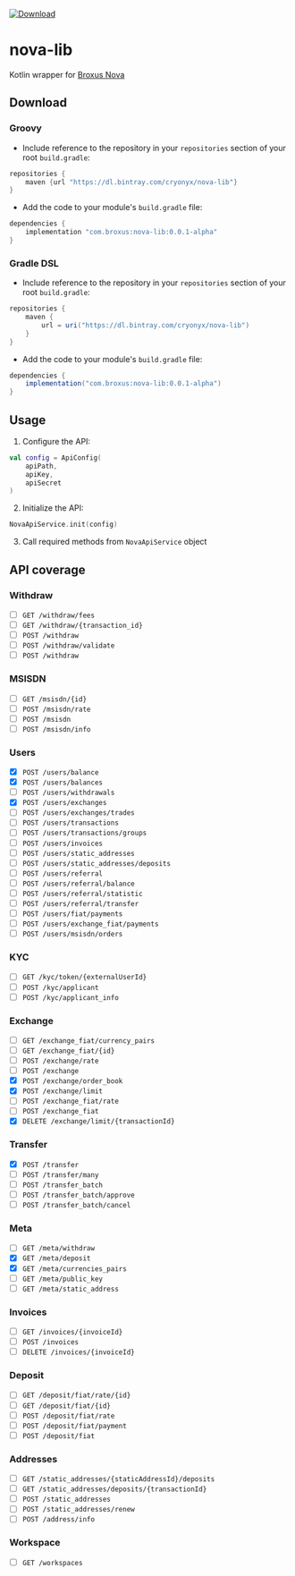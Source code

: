 [ ![Download](https://api.bintray.com/packages/cryonyx/nova-lib/nova-lib/images/download.svg) ](https://bintray.com/cryonyx/nova-lib/nova-lib/_latestVersion)

# nova-lib
Kotlin wrapper for [Broxus Nova](https://broxus.com/products/nova)

## Download
### Groovy
* Include reference to the repository in your `repositories` section of your root `build.gradle`:
```groovy
repositories {
    maven {url "https://dl.bintray.com/cryonyx/nova-lib"}
}
```
* Add the code to your module's `build.gradle` file:
```groovy
dependencies {
    implementation "com.broxus:nova-lib:0.0.1-alpha"
}
```
### Gradle DSL
* Include reference to the repository in your `repositories` section of your root `build.gradle`:
```gradle  
repositories {
    maven {
        url = uri("https://dl.bintray.com/cryonyx/nova-lib")
    }
}
```
* Add the code to your module's `build.gradle` file:
```gradle
dependencies {
    implementation("com.broxus:nova-lib:0.0.1-alpha")
}
```

## Usage
1. Configure the API:
```kotlin
val config = ApiConfig(
    apiPath,
    apiKey,
    apiSecret
)
```
2. Initialize the API:
```kotlin
NovaApiService.init(config)
```
3. Call required methods from `NovaApiService` object

## API coverage

### Withdraw
* [ ] `GET /withdraw/fees`
* [ ] `GET /withdraw/{transaction_id}`
* [ ] `POST /withdraw`
* [ ] `POST /withdraw/validate`
* [ ] `POST /withdraw`

### MSISDN
* [ ] `GET /msisdn/{id}`
* [ ] `POST /msisdn/rate`
* [ ] `POST /msisdn`
* [ ] `POST /msisdn/info`

### Users
* [x] `POST /users/balance`
* [x] `POST /users/balances`
* [ ] `POST /users/withdrawals`
* [x] `POST /users/exchanges`
* [ ] `POST /users/exchanges/trades`
* [ ] `POST /users/transactions`
* [ ] `POST /users/transactions/groups`
* [ ] `POST /users/invoices`
* [ ] `POST /users/static_addresses`
* [ ] `POST /users/static_addresses/deposits`
* [ ] `POST /users/referral`
* [ ] `POST /users/referral/balance`
* [ ] `POST /users/referral/statistic`
* [ ] `POST /users/referral/transfer`
* [ ] `POST /users/fiat/payments`
* [ ] `POST /users/exchange_fiat/payments`
* [ ] `POST /users/msisdn/orders`

### KYC
* [ ] `GET /kyc/token/{externalUserId}`
* [ ] `POST /kyc/applicant`
* [ ] `POST /kyc/applicant_info`

### Exchange
* [ ] `GET /exchange_fiat/currency_pairs`
* [ ] `GET /exchange_fiat/{id}`
* [ ] `POST /exchange/rate`
* [ ] `POST /exchange`
* [x] `POST /exchange/order_book`
* [x] `POST /exchange/limit`
* [ ] `POST /exchange_fiat/rate`
* [ ] `POST /exchange_fiat`
* [x] `DELETE /exchange/limit/{transactionId}`

### Transfer
* [x] `POST /transfer`
* [ ] `POST /transfer/many`
* [ ] `POST /transfer_batch`
* [ ] `POST /transfer_batch/approve`
* [ ] `POST /transfer_batch/cancel`

### Meta
* [ ] `GET /meta/withdraw`
* [x] `GET /meta/deposit`
* [x] `GET /meta/currencies_pairs`
* [ ] `GET /meta/public_key`
* [ ] `GET /meta/static_address`

### Invoices
* [ ] `GET /invoices/{invoiceId}`
* [ ] `POST /invoices`
* [ ] `DELETE /invoices/{invoiceId}`

### Deposit
* [ ] `GET /deposit/fiat/rate/{id}`
* [ ] `GET /deposit/fiat/{id}`
* [ ] `POST /deposit/fiat/rate`
* [ ] `POST /deposit/fiat/payment`
* [ ] `POST /deposit/fiat`

### Addresses
* [ ] `GET /static_addresses/{staticAddressId}/deposits`
* [ ] `GET /static_addresses/deposits/{transactionId}`
* [ ] `POST /static_addresses`
* [ ] `POST /static_addresses/renew`
* [ ] `POST /address/info`

### Workspace
* [ ] `GET /workspaces`